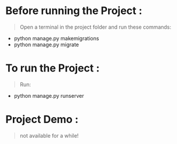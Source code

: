 # Before running the Project :
> Open a terminal in the project folder and run these commands:
* python manage.py makemigrations
* python manage.py migrate
# To run the Project :
> Run:
* python manage.py runserver
# Project Demo :
> not available for a while!
